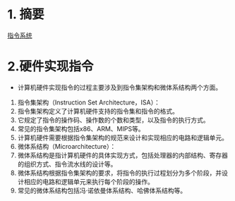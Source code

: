 # 1. 摘要
[指令系统](https://foxsen.github.io/archbase/sec-ISA.html)

# 2.硬件实现指令
* 计算机硬件实现指令的过程主要涉及到指令集架构和微体系结构两个方面。
1. 指令集架构（Instruction Set Architecture，ISA）：
  1. 指令集架构定义了计算机硬件支持的指令集和指令的格式。
  2. 它规定了指令的操作码、操作数的个数和类型，以及指令的执行方式。
  3. 常见的指令集架构包括x86、ARM、MIPS等。
  4. 计算机硬件需要根据指令集架构的规范来设计和实现相应的电路和逻辑单元。
2. 微体系结构（Microarchitecture）：
  1. 微体系结构是指计算机硬件的具体实现方式，包括处理器的内部结构、寄存器的组织方式、指令流水线的设计等。
  2. 微体系结构根据指令集架构的要求，将指令的执行过程划分为多个阶段，并设计相应的电路和逻辑单元来执行每个阶段的操作。
  3. 常见的微体系结构包括冯·诺依曼体系结构、哈佛体系结构等。
